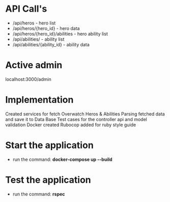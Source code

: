 # API Call's
  - /api/heros - hero list
  - /api/heros/{hero_id} - hero data
  - /api/heros/{hero_id}/abilities - hero ability list
  - /api/abilities/ - ability list
  - /api/abilities/{ability_id} - ability data

# Active admin
  localhost:3000/admin

# Implementation
  Created services for fetch Overwatch Heros & Abilities
  Parsing fetched data and save it to Data Base
  Test cases for the controller api and model validation
  Docker created
  Rubocop added for ruby style guide

# Start the application
  - run the command: **docker-compose up --build**

# Test the application
  - run the command: **rspec**